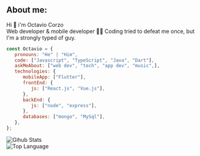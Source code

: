 ## About me:
Hi 👋 i'm Octavio Corzo <br>Web developer & mobile developer 👩‍💻 Coding tried to defeat me once, but I'm a strongly typed of guy.

<!--
**octavio-corzo/octavio-corzo** is a ✨ _special_ ✨ repository because its `README.md` (this file) appears on your GitHub profile.

Here are some ideas to get you started:

- 🔭 I’m currently working on ...
- 🌱 I’m currently learning ...
- 👯 I’m looking to collaborate on ...
- 🤔 I’m looking for help with ...
- 💬 Ask me about ...
- 📫 How to reach me: ...
- 😄 Pronouns: ...
- ⚡ Fun fact: ...
-->

```js
const Octavio = {
   pronouns: "He" | "Him",
   code: ["Javascript", "TypeScript", "Java", "Dart"],
   askMeAbout: ["web dev", "tech", "app dev", "music",],
   technologies: {
      mobileApp: ["Flutter"],
      frontEnd: {
         js: ["React.js", "Vue.js"],
      },
      backEnd: {
         js: ["node", "express"],
      },
      databases: ["mongo", "MySql"],
   },
};
```

![Gihub Stats](https://github-readme-stats.vercel.app/api?username=octavio-corzo&show_icons=true&theme=radical)<br>
![Top Language](https://github-readme-stats.vercel.app/api/top-langs/?username=octavio-corzo&layout=compact&theme=radical)
